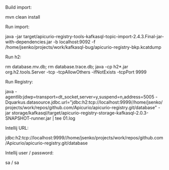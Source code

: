 Build import: 

mvn clean install

Run import: 

java -jar target/apicurio-registry-tools-kafkasql-topic-import-2.4.3.Final-jar-with-dependencies.jar -b localhost:9092 -f /home/jsenko/projects/work/kafkasql-bug/apicurio-registry-bkp.kcatdump

Run h2:

rm database.mv.db; rm database.trace.db; java -cp h2*.jar org.h2.tools.Server -tcp -tcpAllowOthers -ifNotExists -tcpPort 9999

Run Registry:

java -agentlib:jdwp=transport=dt_socket,server=y,suspend=n,address=5005 -Dquarkus.datasource.jdbc.url="jdbc:h2:tcp://localhost:9999//home/jsenko/projects/work/repos/github.com/Apicurio/apicurio-registry.git/database" -jar storage/kafkasql/target/apicurio-registry-storage-kafkasql-2.0.3-SNAPSHOT-runner.jar | tee 01.log

Intellij URL:

jdbc:h2:tcp://localhost:9999//home/jsenko/projects/work/repos/github.com/Apicurio/apicurio-registry.git/database

Intellij user / password:

sa / sa